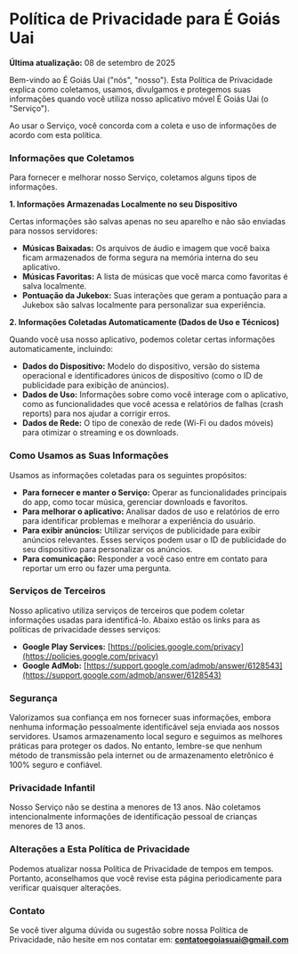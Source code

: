 # Política de Privacidade para É Goiás Uai

**Última atualização:** 08 de setembro de 2025

Bem-vindo ao É Goiás Uai ("nós", "nosso"). Esta Política de Privacidade explica como coletamos, usamos, divulgamos e protegemos suas informações quando você utiliza nosso aplicativo móvel É Goiás Uai (o "Serviço").

Ao usar o Serviço, você concorda com a coleta e uso de informações de acordo com esta política.

### Informações que Coletamos

Para fornecer e melhorar nosso Serviço, coletamos alguns tipos de informações.

**1. Informações Armazenadas Localmente no seu Dispositivo**

Certas informações são salvas apenas no seu aparelho e não são enviadas para nossos servidores:
* **Músicas Baixadas:** Os arquivos de áudio e imagem que você baixa ficam armazenados de forma segura na memória interna do seu aplicativo.
* **Músicas Favoritas:** A lista de músicas que você marca como favoritas é salva localmente.
* **Pontuação da Jukebox:** Suas interações que geram a pontuação para a Jukebox são salvas localmente para personalizar sua experiência.

**2. Informações Coletadas Automaticamente (Dados de Uso e Técnicos)**

Quando você usa nosso aplicativo, podemos coletar certas informações automaticamente, incluindo:
* **Dados do Dispositivo:** Modelo do dispositivo, versão do sistema operacional e identificadores únicos de dispositivo (como o ID de publicidade para exibição de anúncios).
* **Dados de Uso:** Informações sobre como você interage com o aplicativo, como as funcionalidades que você acessa e relatórios de falhas (crash reports) para nos ajudar a corrigir erros.
* **Dados de Rede:** O tipo de conexão de rede (Wi-Fi ou dados móveis) para otimizar o streaming e os downloads.

### Como Usamos as Suas Informações

Usamos as informações coletadas para os seguintes propósitos:

* **Para fornecer e manter o Serviço:** Operar as funcionalidades principais do app, como tocar música, gerenciar downloads e favoritos.
* **Para melhorar o aplicativo:** Analisar dados de uso e relatórios de erro para identificar problemas e melhorar a experiência do usuário.
* **Para exibir anúncios:** Utilizar serviços de publicidade para exibir anúncios relevantes. Esses serviços podem usar o ID de publicidade do seu dispositivo para personalizar os anúncios.
* **Para comunicação:** Responder a você caso entre em contato para reportar um erro ou fazer uma pergunta.

### Serviços de Terceiros

Nosso aplicativo utiliza serviços de terceiros que podem coletar informações usadas para identificá-lo. Abaixo estão os links para as políticas de privacidade desses serviços:

* **Google Play Services:** [https://policies.google.com/privacy](https://policies.google.com/privacy)
* **Google AdMob:** [https://support.google.com/admob/answer/6128543](https://support.google.com/admob/answer/6128543)

### Segurança

Valorizamos sua confiança em nos fornecer suas informações, embora nenhuma informação pessoalmente identificável seja enviada aos nossos servidores. Usamos armazenamento local seguro e seguimos as melhores práticas para proteger os dados. No entanto, lembre-se que nenhum método de transmissão pela internet ou de armazenamento eletrônico é 100% seguro e confiável.

### Privacidade Infantil

Nosso Serviço não se destina a menores de 13 anos. Não coletamos intencionalmente informações de identificação pessoal de crianças menores de 13 anos.

### Alterações a Esta Política de Privacidade

Podemos atualizar nossa Política de Privacidade de tempos em tempos. Portanto, aconselhamos que você revise esta página periodicamente para verificar quaisquer alterações.

### Contato

Se você tiver alguma dúvida ou sugestão sobre nossa Política de Privacidade, não hesite em nos contatar em: **contatoegoiasuai@gmail.com**
